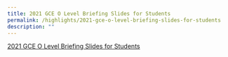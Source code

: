 ```yaml
---
title: 2021 GCE O Level Briefing Slides for Students
permalink: /highlights/2021-gce-o-level-briefing-slides-for-students
description: ""
---
```

[2021 GCE O Level Briefing Slides for Students](https://riversidesec.moe.edu.sg/qql/slot/u178/JAE%20Briefing%202022%20For%20students_Final.pdf)